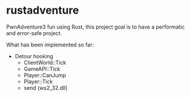 # rustadventure
PwnAdventure3 fun using Rust, this project goal is to have a performatic and error-safe project.

What has been implemented so far:

- Detour hooking
    - ClientWorld::Tick
    - GameAPI::Tick
    - Player::CanJump
    - Player::Tick
    - send (ws2_32.dll)

